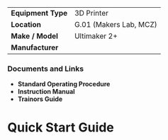 <!-- TITLE: Ultimaker 2+ -->
<!-- SUBTITLE: A quick summary of our Ultimakers -->

| | |
| -- | -- |
| **Equipment Type** | 3D Printer |
| **Location** | G.01 (Makers Lab, MCZ) |
| **Make / Model** | Ultimaker 2+ |
| **Manufacturer** | |

### Documents and Links

- **Standard Operating Procedure**
- **Instruction Manual**
- **Trainors Guide**
# Quick Start Guide